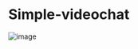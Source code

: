 # Simple-videochat
![image](https://user-images.githubusercontent.com/70718967/125462299-9fda44eb-4950-4879-a426-1b53c8e6ecff.png)
